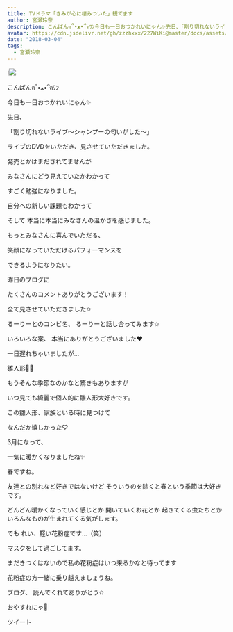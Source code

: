```yaml
---
title: TVドラマ「きみが心に棲みついた」観てます
author: 宮瀬玲奈
description: こんばんฅ՞•ﻌ•՞ฅﾜﾝ今日も一日おつかれいにゃん✨先日、「割り切れないライブ～シャンプーの匂いがした～」ライブのDVDをいただき、見させていただきました。...
avatar: https://cdn.jsdelivr.net/gh/zzzhxxx/227WiKi@master/docs/assets/photo/avatar/reina.jpg
date: "2018-03-04"
tags:
  - 宮瀬玲奈
---
```


!![](https://cdn.jsdelivr.net/gh/zzzhxxx/227WiKi-image@master/blog-image/reina-2018-03-04_1.jpg)




こんばんฅ՞•ﻌ•՞ฅﾜﾝ



今日も一日おつかれいにゃん✨









先日、



「割り切れないライブ～シャンプーの匂いがした～」

ライブのDVDをいただき、見させていただきました。





発売とかはまだされてませんが

みなさんにどう見えていたかわかって

すごく勉強になりました。



自分への新しい課題もわかって



そして
本当に本当にみなさんの温かさを感じました。






もっとみなさんに喜んでいただる、

笑顔になっていただけるパフォーマンスを

できるようになりたい。













昨日のブログに

たくさんのコメントありがとうございます！




全て見させていただきました✩


るーりーとのコンビ名、
るーりーと話し合ってみます✩


いろいろな案、
本当にありがとうございました❤︎













一日遅れちゃいましたが...








雛人形🎎💓



もうそんな季節なのかなと驚きもありますが

いつ見ても綺麗で個人的に雛人形大好きです。




この雛人形、家族といる時に見つけて

なんだか嬉しかった♡














3月になって、

一気に暖かくなりましたね✨





春ですね。


友達との別れなど好きではないけど
そういうのを除くと春という季節は大好きです。




どんどん暖かくなっていく感じとか
開いていくお花とか
起きてくる虫たちとか
いろんなものが生まれてくる気がします。





でも
れい、軽い花粉症です...（笑）



マスクをして過ごしてます。

まだきつくはないので私の花粉症はいつ来るかなと待ってます



花粉症の方一緒に乗り越えましょうね。








ブログ、
読んでくれてありがとう✩



おやすれにゃ💓


ツイート



